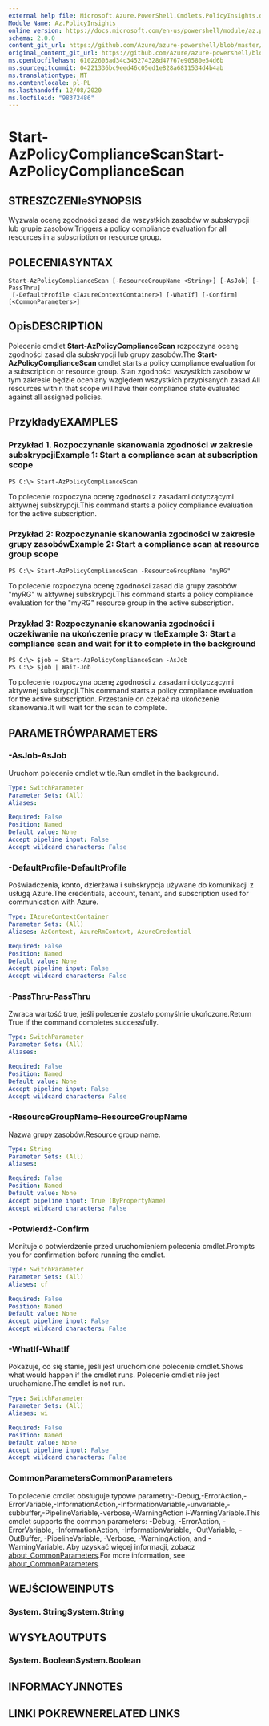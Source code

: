 ```yaml
---
external help file: Microsoft.Azure.PowerShell.Cmdlets.PolicyInsights.dll-Help.xml
Module Name: Az.PolicyInsights
online version: https://docs.microsoft.com/en-us/powershell/module/az.policyinsights/start-azpolicycompliancescan
schema: 2.0.0
content_git_url: https://github.com/Azure/azure-powershell/blob/master/src/PolicyInsights/PolicyInsights/help/Start-AzPolicyComplianceScan.md
original_content_git_url: https://github.com/Azure/azure-powershell/blob/master/src/PolicyInsights/PolicyInsights/help/Start-AzPolicyComplianceScan.md
ms.openlocfilehash: 61022603ad34c345274328d47767e90580e54d6b
ms.sourcegitcommit: 04221336bc9eed46c05ed1e828a6811534d4b4ab
ms.translationtype: MT
ms.contentlocale: pl-PL
ms.lasthandoff: 12/08/2020
ms.locfileid: "98372486"
---
```

# <span data-ttu-id="dc745-101">Start-AzPolicyComplianceScan</span><span class="sxs-lookup"><span data-stu-id="dc745-101">Start-AzPolicyComplianceScan</span></span>

## <span data-ttu-id="dc745-102">STRESZCZENIe</span><span class="sxs-lookup"><span data-stu-id="dc745-102">SYNOPSIS</span></span>
<span data-ttu-id="dc745-103">Wyzwala ocenę zgodności zasad dla wszystkich zasobów w subskrypcji lub grupie zasobów.</span><span class="sxs-lookup"><span data-stu-id="dc745-103">Triggers a policy compliance evaluation for all resources in a subscription or resource group.</span></span>

## <span data-ttu-id="dc745-104">POLECENIA</span><span class="sxs-lookup"><span data-stu-id="dc745-104">SYNTAX</span></span>

```
Start-AzPolicyComplianceScan [-ResourceGroupName <String>] [-AsJob] [-PassThru]
 [-DefaultProfile <IAzureContextContainer>] [-WhatIf] [-Confirm] [<CommonParameters>]
```

## <span data-ttu-id="dc745-105">Opis</span><span class="sxs-lookup"><span data-stu-id="dc745-105">DESCRIPTION</span></span>
<span data-ttu-id="dc745-106">Polecenie cmdlet **Start-AzPolicyComplianceScan** rozpoczyna ocenę zgodności zasad dla subskrypcji lub grupy zasobów.</span><span class="sxs-lookup"><span data-stu-id="dc745-106">The **Start-AzPolicyComplianceScan** cmdlet starts a policy compliance evaluation for a subscription or resource group.</span></span> <span data-ttu-id="dc745-107">Stan zgodności wszystkich zasobów w tym zakresie będzie oceniany względem wszystkich przypisanych zasad.</span><span class="sxs-lookup"><span data-stu-id="dc745-107">All resources within that scope will have their compliance state evaluated against all assigned policies.</span></span>

## <span data-ttu-id="dc745-108">Przykłady</span><span class="sxs-lookup"><span data-stu-id="dc745-108">EXAMPLES</span></span>

### <span data-ttu-id="dc745-109">Przykład 1. Rozpoczynanie skanowania zgodności w zakresie subskrypcji</span><span class="sxs-lookup"><span data-stu-id="dc745-109">Example 1: Start a compliance scan at subscription scope</span></span>
```
PS C:\> Start-AzPolicyComplianceScan
```

<span data-ttu-id="dc745-110">To polecenie rozpoczyna ocenę zgodności z zasadami dotyczącymi aktywnej subskrypcji.</span><span class="sxs-lookup"><span data-stu-id="dc745-110">This command starts a policy compliance evaluation for the active subscription.</span></span>

### <span data-ttu-id="dc745-111">Przykład 2: Rozpoczynanie skanowania zgodności w zakresie grupy zasobów</span><span class="sxs-lookup"><span data-stu-id="dc745-111">Example 2: Start a compliance scan at resource group scope</span></span>
```
PS C:\> Start-AzPolicyComplianceScan -ResourceGroupName "myRG"
```

<span data-ttu-id="dc745-112">To polecenie rozpoczyna ocenę zgodności zasad dla grupy zasobów "myRG" w aktywnej subskrypcji.</span><span class="sxs-lookup"><span data-stu-id="dc745-112">This command starts a policy compliance evaluation for the "myRG" resource group in the active subscription.</span></span>

### <span data-ttu-id="dc745-113">Przykład 3: Rozpoczynanie skanowania zgodności i oczekiwanie na ukończenie pracy w tle</span><span class="sxs-lookup"><span data-stu-id="dc745-113">Example 3: Start a compliance scan and wait for it to complete in the background</span></span>
```
PS C:\> $job = Start-AzPolicyComplianceScan -AsJob
PS C:\> $job | Wait-Job
```

<span data-ttu-id="dc745-114">To polecenie rozpoczyna ocenę zgodności z zasadami dotyczącymi aktywnej subskrypcji.</span><span class="sxs-lookup"><span data-stu-id="dc745-114">This command starts a policy compliance evaluation for the active subscription.</span></span> <span data-ttu-id="dc745-115">Przestanie on czekać na ukończenie skanowania.</span><span class="sxs-lookup"><span data-stu-id="dc745-115">It will wait for the scan to complete.</span></span>

## <span data-ttu-id="dc745-116">PARAMETRÓW</span><span class="sxs-lookup"><span data-stu-id="dc745-116">PARAMETERS</span></span>

### <span data-ttu-id="dc745-117">-AsJob</span><span class="sxs-lookup"><span data-stu-id="dc745-117">-AsJob</span></span>
<span data-ttu-id="dc745-118">Uruchom polecenie cmdlet w tle.</span><span class="sxs-lookup"><span data-stu-id="dc745-118">Run cmdlet in the background.</span></span>

```yaml
Type: SwitchParameter
Parameter Sets: (All)
Aliases:

Required: False
Position: Named
Default value: None
Accept pipeline input: False
Accept wildcard characters: False
```

### <span data-ttu-id="dc745-119">-DefaultProfile</span><span class="sxs-lookup"><span data-stu-id="dc745-119">-DefaultProfile</span></span>
<span data-ttu-id="dc745-120">Poświadczenia, konto, dzierżawa i subskrypcja używane do komunikacji z usługą Azure.</span><span class="sxs-lookup"><span data-stu-id="dc745-120">The credentials, account, tenant, and subscription used for communication with Azure.</span></span>

```yaml
Type: IAzureContextContainer
Parameter Sets: (All)
Aliases: AzContext, AzureRmContext, AzureCredential

Required: False
Position: Named
Default value: None
Accept pipeline input: False
Accept wildcard characters: False
```

### <span data-ttu-id="dc745-121">-PassThru</span><span class="sxs-lookup"><span data-stu-id="dc745-121">-PassThru</span></span>
<span data-ttu-id="dc745-122">Zwraca wartość true, jeśli polecenie zostało pomyślnie ukończone.</span><span class="sxs-lookup"><span data-stu-id="dc745-122">Return True if the command completes successfully.</span></span>

```yaml
Type: SwitchParameter
Parameter Sets: (All)
Aliases:

Required: False
Position: Named
Default value: None
Accept pipeline input: False
Accept wildcard characters: False
```

### <span data-ttu-id="dc745-123">-ResourceGroupName</span><span class="sxs-lookup"><span data-stu-id="dc745-123">-ResourceGroupName</span></span>
<span data-ttu-id="dc745-124">Nazwa grupy zasobów.</span><span class="sxs-lookup"><span data-stu-id="dc745-124">Resource group name.</span></span>

```yaml
Type: String
Parameter Sets: (All)
Aliases:

Required: False
Position: Named
Default value: None
Accept pipeline input: True (ByPropertyName)
Accept wildcard characters: False
```

### <span data-ttu-id="dc745-125">-Potwierdź</span><span class="sxs-lookup"><span data-stu-id="dc745-125">-Confirm</span></span>
<span data-ttu-id="dc745-126">Monituje o potwierdzenie przed uruchomieniem polecenia cmdlet.</span><span class="sxs-lookup"><span data-stu-id="dc745-126">Prompts you for confirmation before running the cmdlet.</span></span>

```yaml
Type: SwitchParameter
Parameter Sets: (All)
Aliases: cf

Required: False
Position: Named
Default value: None
Accept pipeline input: False
Accept wildcard characters: False
```

### <span data-ttu-id="dc745-127">-WhatIf</span><span class="sxs-lookup"><span data-stu-id="dc745-127">-WhatIf</span></span>
<span data-ttu-id="dc745-128">Pokazuje, co się stanie, jeśli jest uruchomione polecenie cmdlet.</span><span class="sxs-lookup"><span data-stu-id="dc745-128">Shows what would happen if the cmdlet runs.</span></span>
<span data-ttu-id="dc745-129">Polecenie cmdlet nie jest uruchamiane.</span><span class="sxs-lookup"><span data-stu-id="dc745-129">The cmdlet is not run.</span></span>

```yaml
Type: SwitchParameter
Parameter Sets: (All)
Aliases: wi

Required: False
Position: Named
Default value: None
Accept pipeline input: False
Accept wildcard characters: False
```

### <span data-ttu-id="dc745-130">CommonParameters</span><span class="sxs-lookup"><span data-stu-id="dc745-130">CommonParameters</span></span>
<span data-ttu-id="dc745-131">To polecenie cmdlet obsługuje typowe parametry:-Debug,-ErrorAction,-ErrorVariable,-InformationAction,-InformationVariable,-unvariable,-subbuffer,-PipelineVariable,-verbose,-WarningAction i-WarningVariable.</span><span class="sxs-lookup"><span data-stu-id="dc745-131">This cmdlet supports the common parameters: -Debug, -ErrorAction, -ErrorVariable, -InformationAction, -InformationVariable, -OutVariable, -OutBuffer, -PipelineVariable, -Verbose, -WarningAction, and -WarningVariable.</span></span> <span data-ttu-id="dc745-132">Aby uzyskać więcej informacji, zobacz [about_CommonParameters](http://go.microsoft.com/fwlink/?LinkID=113216).</span><span class="sxs-lookup"><span data-stu-id="dc745-132">For more information, see [about_CommonParameters](http://go.microsoft.com/fwlink/?LinkID=113216).</span></span>

## <span data-ttu-id="dc745-133">WEJŚCIOWE</span><span class="sxs-lookup"><span data-stu-id="dc745-133">INPUTS</span></span>

### <span data-ttu-id="dc745-134">System. String</span><span class="sxs-lookup"><span data-stu-id="dc745-134">System.String</span></span>

## <span data-ttu-id="dc745-135">WYSYŁA</span><span class="sxs-lookup"><span data-stu-id="dc745-135">OUTPUTS</span></span>

### <span data-ttu-id="dc745-136">System. Boolean</span><span class="sxs-lookup"><span data-stu-id="dc745-136">System.Boolean</span></span>

## <span data-ttu-id="dc745-137">INFORMACYJN</span><span class="sxs-lookup"><span data-stu-id="dc745-137">NOTES</span></span>

## <span data-ttu-id="dc745-138">LINKI POKREWNE</span><span class="sxs-lookup"><span data-stu-id="dc745-138">RELATED LINKS</span></span>
